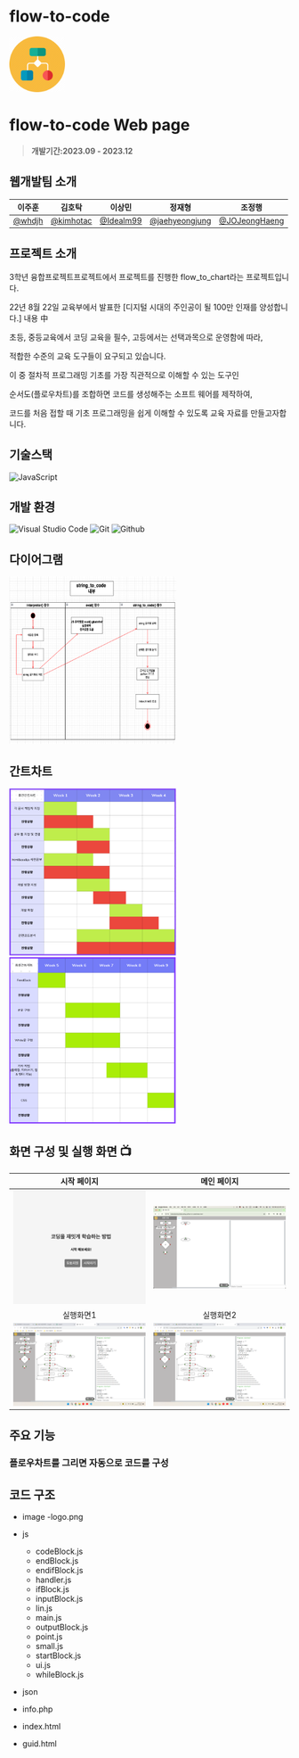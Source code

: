 # flow-to-code
<img src="logo.png" width="100" height="100"/>

# flow-to-code Web page

> **개발기간:2023.09 - 2023.12**

## 웹개발팀 소개
|      이주훈       |       김호탁      |       이상민     |      정재형      |       조정행       |
| :-------------: | :-------------: | :-------------: | :-------------: | :-------------: |
|   [@whdjh](https://github.com/whdjh)   |    [@kimhotac](https://github.com/kimhotac)  | [@Idealm99](https://github.com/Idealm99) | [@jaehyeongjung](https://github.com/jaehyeongjung) | [@JOJeongHaeng](https://github.com/JOJeongHaeng) |

## 프로젝트 소개
3학년 융합프로젝트프로젝트에서 프로젝트를 진행한 flow_to_chart라는 프로젝트입니다. 

22년 8월 22일 교육부에서 발표한 [디지털 시대의 주인공이 될 100만 인재를 양성합니다.] 내용 中 

초등, 중등교육에서 코딩 교육을 필수, 고등에서는 선택과목으로 운영함에 따라, 

적합한 수준의 교육 도구들이 요구되고 있습니다. 

이 중 절차적 프로그래밍 기초를 가장 직관적으로 이해할 수 있는 도구인 

순서도(플로우차트)를 조합하면 코드를 생성해주는 소프트 웨어를 제작하여, 

코드를 처음 접할 때 기초 프로그래밍을 쉽게 이해할 수 있도록 교육 자료를 만들고자합니다.

## 기술스택
![JavaScript](https://img.shields.io/badge/JavaScript-F7DF1E?style=for-the-badge&logo=Javascript&logoColor=white)

## 개발 환경
![Visual Studio Code](https://img.shields.io/badge/Visual%20Studio%20Code-007ACC?style=for-the-badge&logo=Visual%20Studio%20Code&logoColor=white)
![Git](https://img.shields.io/badge/Git-F05032?style=for-the-badge&logo=Git&logoColor=white)
![Github](https://img.shields.io/badge/GitHub-181717?style=for-the-badge&logo=GitHub&logoColor=white)             

## 다이어그램
<img src="image/diagram.png" width="300" height="300"/>

## 간트차트
<img src="image/mid.png" width="300" height="300"/>
<img src="image/fianl.png" width="300" height="300"/>

## 화면 구성 및 실행 화면 📺
| 시작 페이지 | 메인 페이지 |
| :-------------------------------------------: | :------------: |
| <img width="329" src="image/start.png"/> | <img width="329" src="image/main.png"/> |  
| 실행화면1 | 실행화면2 |  
| <img width="329" src="image/run1.png"/> | <img width="329" src="image/run1.png"/> |

## 주요 기능

### 플로우차트를 그리면 자동으로 코드를 구성

## 코드 구조
* image
  -logo.png
  
* js
  - codeBlock.js
  - endBlock.js
  - endifBlock.js
  - handler.js
  - ifBlock.js
  - inputBlock.js
  - lin.js
  - main.js
  - outputBlock.js
  - point.js
  - small.js
  - startBlock.js
  - ui.js
  - whileBlock.js

* json
  
* info.php
  
* index.html

* guid.html
